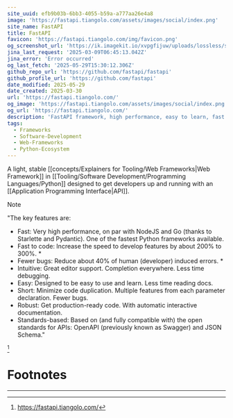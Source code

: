 ```yaml
---
site_uuid: efb9b03b-6bb3-4055-b59a-a777aa26e4a8
image: 'https://fastapi.tiangolo.com/assets/images/social/index.png'
site_name: FastAPI
title: FastAPI
favicon: 'https://fastapi.tiangolo.com/img/favicon.png'
og_screenshot_url: 'https://ik.imagekit.io/xvpgfijuw/uploads/lossless/screenshots/20250529_Fast_API_og_screenshot.jpeg'
jina_last_request: '2025-03-09T06:45:13.042Z'
jina_error: 'Error occurred'
og_last_fetch: '2025-05-29T15:30:12.306Z'
github_repo_url: 'https://github.com/fastapi/fastapi'
github_profile_url: 'https://github.com/fastapi'
date_modified: 2025-05-29
date_created: 2025-03-30
url: 'https://fastapi.tiangolo.com/'
og_image: 'https://fastapi.tiangolo.com/assets/images/social/index.png'
og_url: 'https://fastapi.tiangolo.com/'
description: 'FastAPI framework, high performance, easy to learn, fast to code, ready for production'
tags:
  - Frameworks
  - Software-Development
  - Web-Frameworks
  - Python-Ecosystem
---
```


A light, stable [[concepts/Explainers for Tooling/Web Frameworks|Web Framework]] in [[Tooling/Software Development/Programming Languages/Python]] designed to get developers up and running with an [[Application Programming Interface|API]].

> [!NOTE]
> "The key features are:
> - Fast: Very high performance, on par with NodeJS and Go (thanks to Starlette and Pydantic). One of the fastest Python frameworks available.
> - Fast to code: Increase the speed to develop features by about 200% to 300%. *
> - Fewer bugs: Reduce about 40% of human (developer) induced errors. *
> - Intuitive: Great editor support. Completion everywhere. Less time debugging.
> - Easy: Designed to be easy to use and learn. Less time reading docs.
> - Short: Minimize code duplication. Multiple features from each parameter declaration. Fewer bugs.
> - Robust: Get production-ready code. With automatic interactive documentation.
> - Standards-based: Based on (and fully compatible with) the open standards for APIs: OpenAPI (previously known as Swagger) and JSON Schema." 

[^8d64af]

# Footnotes
***
[^8d64af]: https://fastapi.tiangolo.com/